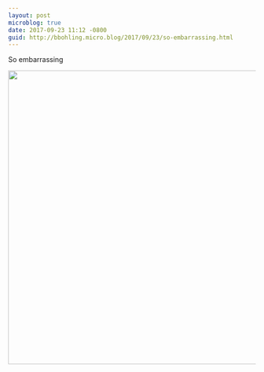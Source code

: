 ```yaml
---
layout: post
microblog: true
date: 2017-09-23 11:12 -0800
guid: http://bbohling.micro.blog/2017/09/23/so-embarrassing.html
---
```

So embarrassing 

<img src="http://bbohling.micro.blog/uploads/2017/3f29d70b65.jpg" width="600" height="599" />
